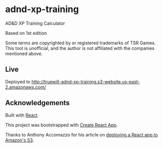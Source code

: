 # adnd-xp-training

AD&D XP Training Calculator

Based on 1st edition

Some terms are copyrighted by or registered trademarks of TSR Games.
This tool is unofficial, and the author is not affiliated with the companies mentioned above.

## Live

Deployed to http://truewill-adnd-xp-training.s3-website.us-east-2.amazonaws.com/

## Acknowledgements

Built with [React](https://reactjs.org/).

This project was bootstrapped with [Create React App](https://github.com/facebook/create-react-app).

Thanks to Anthony Accomazzo for his article on [deploying a React app to Amazon's S3](https://www.fullstackreact.com/articles/deploying-a-react-app-to-s3/).
